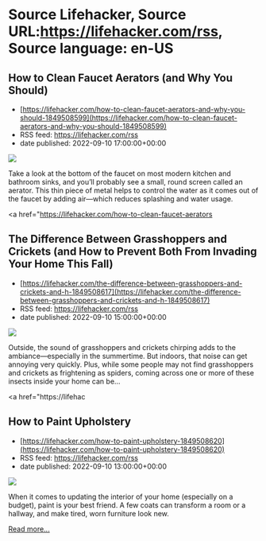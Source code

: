 # Source Lifehacker, Source URL:https://lifehacker.com/rss, Source language: en-US

## How to Clean Faucet Aerators (and Why You Should)
 - [https://lifehacker.com/how-to-clean-faucet-aerators-and-why-you-should-1849508599](https://lifehacker.com/how-to-clean-faucet-aerators-and-why-you-should-1849508599)
 - RSS feed: https://lifehacker.com/rss
 - date published: 2022-09-10 17:00:00+00:00

<img src="https://i.kinja-img.com/gawker-media/image/upload/s--xUVOFjqe--/c_fit,fl_progressive,q_80,w_636/cadd5040a4d866579663f5ddcf520c34.jpg" /><p>Take a look at the bottom of the faucet on most modern kitchen and bathroom sinks, and you’ll probably see a small, round screen called an aerator. This thin piece of metal helps to control the water as it comes out of the faucet by adding air—which reduces splashing and water usage.</p><p><a href="https://lifehacker.com/how-to-clean-faucet-aerators

## The Difference Between Grasshoppers and Crickets (and How to Prevent Both From Invading Your Home This Fall)
 - [https://lifehacker.com/the-difference-between-grasshoppers-and-crickets-and-h-1849508617](https://lifehacker.com/the-difference-between-grasshoppers-and-crickets-and-h-1849508617)
 - RSS feed: https://lifehacker.com/rss
 - date published: 2022-09-10 15:00:00+00:00

<img src="https://i.kinja-img.com/gawker-media/image/upload/s--hYkSmEgf--/c_fit,fl_progressive,q_80,w_636/cf7d992e072059c28fe72b5df52a6708.jpg" /><p>Outside, the sound of grasshoppers and crickets chirping adds to the ambiance—especially in the summertime. But indoors, that noise can get annoying very quickly. Plus, while some people may not find grasshoppers and crickets as frightening as spiders, coming across one or more of these insects inside your home can be…</p><p><a href="https://lifehac

## How to Paint Upholstery
 - [https://lifehacker.com/how-to-paint-upholstery-1849508620](https://lifehacker.com/how-to-paint-upholstery-1849508620)
 - RSS feed: https://lifehacker.com/rss
 - date published: 2022-09-10 13:00:00+00:00

<img src="https://i.kinja-img.com/gawker-media/image/upload/s--Nmsxq0T4--/c_fit,fl_progressive,q_80,w_636/2576fbaf851f07551e3fe31c795c06f9.jpg" /><p>When it comes to updating the interior of your home (especially on a budget), paint is your best friend. A few coats can transform a room or a hallway, and make tired, worn furniture look new. </p><p><a href="https://lifehacker.com/how-to-paint-upholstery-1849508620">Read more...</a></p>
